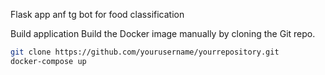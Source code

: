 Flask app anf tg bot for food classification

Build application
Build the Docker image manually by cloning the Git repo.
```bash
git clone https://github.com/yourusername/yourrepository.git
docker-compose up
```
